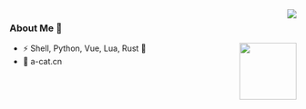 <img align="right" src="https://github-readme-stats.vercel.app/api?username=ca7dEm0n&count_private=true&show_icons=true&hide=prs" />

### About Me 👋

<img align='right' src="https://profile-counter.glitch.me/ca7dEm0n/count.svg" width="100">

- ⚡ Shell, Python, Vue, Lua, Rust :shit:
- 💬 a-cat.cn
